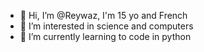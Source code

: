 - 👋 Hi, I’m @Reywaz, I'm 15 yo and French
- 👀 I’m interested in science and computers
- 🌱 I’m currently learning to code in python 
<!---
Reywaz/Reywaz is a ✨ special ✨ repository because its `README.md` (this file) appears on your GitHub profile.
You can click the Preview link to take a look at your changes.
--->
